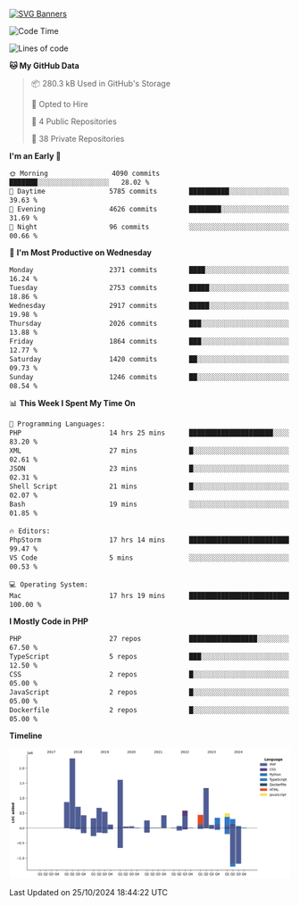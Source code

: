 [![SVG Banners](https://svg-banners.vercel.app/api?type=glitch&text1=Gere_Lajos%F0%9F%92%BB&width=800&height=400)](https://github.com/Akshay090/svg-banners)

<!--START_SECTION:waka-->
![Code Time](http://img.shields.io/badge/Code%20Time-1%2C925%20hrs%2014%20mins-blue)

![Lines of code](https://img.shields.io/badge/From%20Hello%20World%20I%27ve%20Written-12.0%20million%20lines%20of%20code-blue)

**🐱 My GitHub Data** 

> 📦 280.3 kB Used in GitHub's Storage 
 > 
> 💼 Opted to Hire
 > 
> 📜 4 Public Repositories 
 > 
> 🔑 38 Private Repositories 
 > 
**I'm an Early 🐤** 

```text
🌞 Morning                4090 commits        ███████░░░░░░░░░░░░░░░░░░   28.02 % 
🌆 Daytime                5785 commits        ██████████░░░░░░░░░░░░░░░   39.63 % 
🌃 Evening                4626 commits        ████████░░░░░░░░░░░░░░░░░   31.69 % 
🌙 Night                  96 commits          ░░░░░░░░░░░░░░░░░░░░░░░░░   00.66 % 
```
📅 **I'm Most Productive on Wednesday** 

```text
Monday                   2371 commits        ████░░░░░░░░░░░░░░░░░░░░░   16.24 % 
Tuesday                  2753 commits        █████░░░░░░░░░░░░░░░░░░░░   18.86 % 
Wednesday                2917 commits        █████░░░░░░░░░░░░░░░░░░░░   19.98 % 
Thursday                 2026 commits        ███░░░░░░░░░░░░░░░░░░░░░░   13.88 % 
Friday                   1864 commits        ███░░░░░░░░░░░░░░░░░░░░░░   12.77 % 
Saturday                 1420 commits        ██░░░░░░░░░░░░░░░░░░░░░░░   09.73 % 
Sunday                   1246 commits        ██░░░░░░░░░░░░░░░░░░░░░░░   08.54 % 
```


📊 **This Week I Spent My Time On** 

```text
💬 Programming Languages: 
PHP                      14 hrs 25 mins      █████████████████████░░░░   83.20 % 
XML                      27 mins             █░░░░░░░░░░░░░░░░░░░░░░░░   02.61 % 
JSON                     23 mins             █░░░░░░░░░░░░░░░░░░░░░░░░   02.31 % 
Shell Script             21 mins             █░░░░░░░░░░░░░░░░░░░░░░░░   02.07 % 
Bash                     19 mins             ░░░░░░░░░░░░░░░░░░░░░░░░░   01.85 % 

🔥 Editors: 
PhpStorm                 17 hrs 14 mins      █████████████████████████   99.47 % 
VS Code                  5 mins              ░░░░░░░░░░░░░░░░░░░░░░░░░   00.53 % 

💻 Operating System: 
Mac                      17 hrs 19 mins      █████████████████████████   100.00 % 
```

**I Mostly Code in PHP** 

```text
PHP                      27 repos            █████████████████░░░░░░░░   67.50 % 
TypeScript               5 repos             ███░░░░░░░░░░░░░░░░░░░░░░   12.50 % 
CSS                      2 repos             █░░░░░░░░░░░░░░░░░░░░░░░░   05.00 % 
JavaScript               2 repos             █░░░░░░░░░░░░░░░░░░░░░░░░   05.00 % 
Dockerfile               2 repos             █░░░░░░░░░░░░░░░░░░░░░░░░   05.00 % 
```



**Timeline**

![Lines of Code chart](https://raw.githubusercontent.com/gere-lajos/gere-lajos/main/assets/bar_graph.png)


 Last Updated on 25/10/2024 18:44:22 UTC
<!--END_SECTION:waka-->
